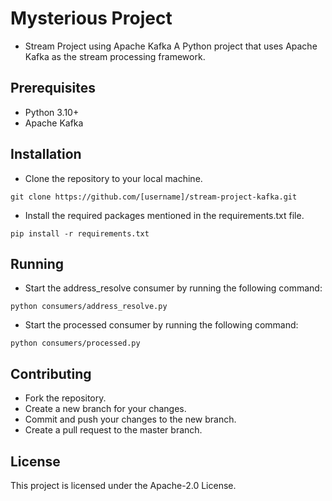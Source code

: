 # Mysterious Project

- Stream Project using Apache Kafka  A Python project that uses Apache Kafka as the stream processing framework.

## Prerequisites
- Python 3.10+
- Apache Kafka

## Installation
- Clone the repository to your local machine.
```
git clone https://github.com/[username]/stream-project-kafka.git
```

- Install the required packages mentioned in the requirements.txt file.
```
pip install -r requirements.txt
```

## Running

- Start the address_resolve consumer by running the following command:

```
python consumers/address_resolve.py
```

- Start the processed consumer by running the following command:

```
python consumers/processed.py
```

## Contributing
- Fork the repository.
- Create a new branch for your changes.
- Commit and push your changes to the new branch.
- Create a pull request to the master branch.

## License
This project is licensed under the Apache-2.0 License.
